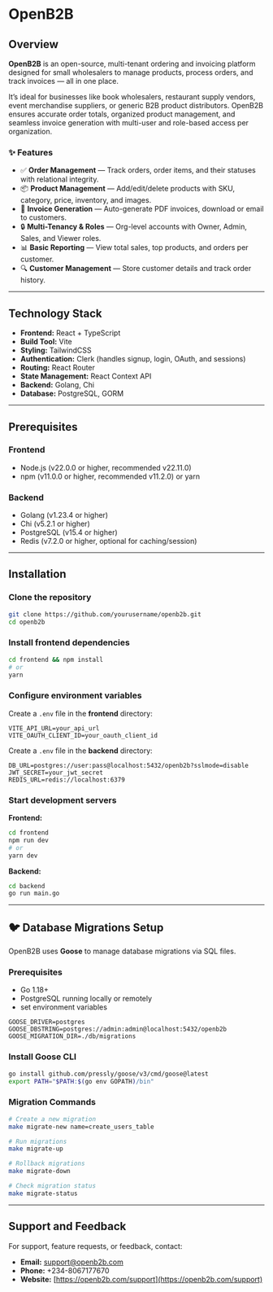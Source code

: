 # OpenB2B

## Overview

**OpenB2B** is an open-source, multi-tenant ordering and invoicing platform designed for small wholesalers to manage products, process orders, and track invoices — all in one place.

It’s ideal for businesses like book wholesalers, restaurant supply vendors, event merchandise suppliers, or generic B2B product distributors. OpenB2B ensures accurate order totals, organized product management, and seamless invoice generation with multi-user and role-based access per organization.

### ✨ Features

- ✅ **Order Management** — Track orders, order items, and their statuses with relational integrity.  
- 📦 **Product Management** — Add/edit/delete products with SKU, category, price, inventory, and images.  
- 🧾 **Invoice Generation** — Auto-generate PDF invoices, download or email to customers.  
- 🔒 **Multi-Tenancy & Roles** — Org-level accounts with Owner, Admin, Sales, and Viewer roles.  
- 📊 **Basic Reporting** — View total sales, top products, and orders per customer.  
- 🔍 **Customer Management** — Store customer details and track order history.  

---

## Technology Stack

- **Frontend:** React + TypeScript  
- **Build Tool:** Vite  
- **Styling:** TailwindCSS  
- **Authentication:** Clerk (handles signup, login, OAuth, and sessions)  
- **Routing:** React Router  
- **State Management:** React Context API  
- **Backend:** Golang, Chi  
- **Database:** PostgreSQL, GORM  

---

## Prerequisites

### Frontend

- Node.js (v22.0.0 or higher, recommended v22.11.0)  
- npm (v11.0.0 or higher, recommended v11.2.0) or yarn  

### Backend

- Golang (v1.23.4 or higher)  
- Chi (v5.2.1 or higher)  
- PostgreSQL (v15.4 or higher)  
- Redis (v7.2.0 or higher, optional for caching/session)  

---

## Installation

### Clone the repository

```bash
git clone https://github.com/yourusername/openb2b.git
cd openb2b
```

### Install frontend dependencies

```bash
cd frontend && npm install
# or
yarn
```

### Configure environment variables

Create a `.env` file in the **frontend** directory:

```env
VITE_API_URL=your_api_url
VITE_OAUTH_CLIENT_ID=your_oauth_client_id
```

Create a `.env` file in the **backend** directory:

```env
DB_URL=postgres://user:pass@localhost:5432/openb2b?sslmode=disable
JWT_SECRET=your_jwt_secret
REDIS_URL=redis://localhost:6379
```

### Start development servers

**Frontend:**

```bash
cd frontend
npm run dev
# or
yarn dev
```

**Backend:**

```bash
cd backend
go run main.go
```

---

## 🐦 Database Migrations Setup

OpenB2B uses **Goose** to manage database migrations via SQL files.

### Prerequisites

* Go 1.18+
* PostgreSQL running locally or remotely
* set environment variables 

```env
GOOSE_DRIVER=postgres
GOOSE_DBSTRING=postgres://admin:admin@localhost:5432/openb2b
GOOSE_MIGRATION_DIR=./db/migrations
```

### Install Goose CLI

```bash
go install github.com/pressly/goose/v3/cmd/goose@latest
export PATH="$PATH:$(go env GOPATH)/bin"
```

### Migration Commands

```bash
# Create a new migration
make migrate-new name=create_users_table

# Run migrations
make migrate-up

# Rollback migrations
make migrate-down

# Check migration status
make migrate-status
```

---

## Support and Feedback

For support, feature requests, or feedback, contact:

* **Email:** [support@openb2b.com](mailto:support@openb2b.com)
* **Phone:** +234-8067177670
* **Website:** [https://openb2b.com/support](https://openb2b.com/support)
